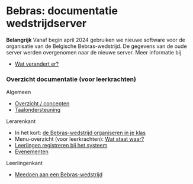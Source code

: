 Bebras: documentatie wedstrijdserver
===

**Belangrijk** Vanaf begin april 2024 gebruiken we nieuwe software
voor de organisatie van de Belgische Bebras-wedstrijd. De gegevens van de oude server werden overgenomen naar de nieuwe server.
Meer informatie bij 
* [Wat verandert er?](veranderingen.md)

### Overzicht documentatie (voor leerkrachten)

Algemeen
* [Overzicht / concepten](overzicht.md)
* [Taalondersteuning](talen.md)

Lerarenkant
* In het kort: [de Bebras-wedstrijd organiseren in je klas](kort.md)
* Menu-overzicht (voor leerkrachten): [Wat staat waar?](watstaatwaar.md)
* [Leerlingen registreren bij het systeem](registratie.md)
* [Evenementen](evenementen.md)

Leerlingenkant
* [Meedoen aan een Bebras-wedstrijd](leerling.md)
